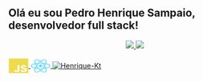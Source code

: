 ## Olá eu sou Pedro Henrique Sampaio, desenvolvedor full stack!

<div align="center">
  <a href="https://github.com/HenriqueSampaio27">
  <img height="180em" src="https://github-readme-stats.vercel.app/api?username=HenriqueSampaio27&show_icons=true&theme=radical&include_all_commits=true&count_private=true"/>
  <img height="180em" src="https://github-readme-stats.vercel.app/api/top-langs/?username=HenriqueSampaio27&layout=compact&langs_count=7&theme=radical"/>
</div>
<div style="display: inline_block"><br>
  <img align="center" alt="Henrique-Js" height="30" width="40" src="https://raw.githubusercontent.com/devicons/devicon/master/icons/javascript/javascript-plain.svg">
  <img align="center" alt="Henrique-React" height="30" width="40" src="https://raw.githubusercontent.com/devicons/devicon/master/icons/react/react-original.svg">
  <img align="center" alt="Henrique-Kt" height="30" width="40" src="https://cdn.jsdelivr.net/gh/devicons/devicon/icons/kotlin/kotlin-original.svg">  
</div>
